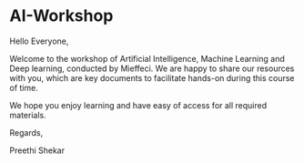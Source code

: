 # AI-Workshop

Hello Everyone,

Welcome to the workshop of Artificial Intelligence, Machine Learning and Deep learning, conducted by Mieffeci. We are happy to share our resources with you, which are key documents to facilitate hands-on during this course of time.

We hope you enjoy learning and have easy of access for all required materials.

Regards,

Preethi Shekar
